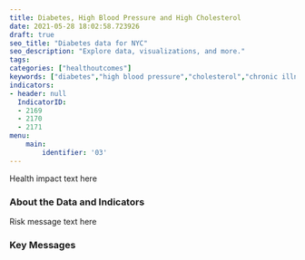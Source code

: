 ```yaml
---
title: Diabetes, High Blood Pressure and High Cholesterol
date: 2021-05-28 18:02:58.723926
draft: true
seo_title: "Diabetes data for NYC"
seo_description: "Explore data, visualizations, and more."
tags: 
categories: ["healthoutcomes"]
keywords: ["diabetes","high blood pressure","cholesterol","chronic illness"]
indicators:
- header: null
  IndicatorID:
  - 2169
  - 2170
  - 2171
menu:
    main:
        identifier: '03'
---
```


Health impact text here

### About the Data and Indicators

Risk message text here

### Key Messages




